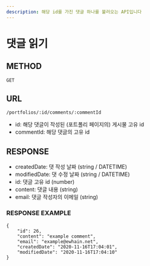 ```yaml
---
description: 해당 id를 가진 댓글 하나를 불러오는 API입니다
---
```


# 댓글 읽기

## METHOD

```text
GET
```

## URL

```text
/portfolios/:id/comments/:commentId
```

* id: 해당 댓글이 작성된 \(포트폴리 페이지의\) 게시물 고유 id
* commentId: 해당 댓글의 고유 id

## RESPONSE

* createdDate: 댓 작성 날짜 \(string / DATETIME\)
* modifiedDate: 댓 수정 날짜 \(string / DATETIME\)
* id: 댓글 고유 id \(number\)
* content: 댓글 내용 \(string\)
* email: 댓글 작성자의 이메일 \(string\)

### RESPONSE EXAMPLE

```markup
{
    "id": 26,
    "content": "example comment",
    "email": "example@ewhain.net",
    "createdDate": "2020-11-16T17:04:01",
    "modifiedDate": "2020-11-16T17:04:10"
}
```

